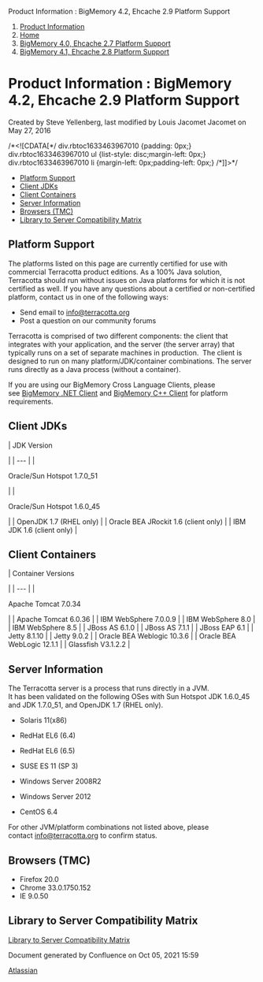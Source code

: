 Product Information : BigMemory 4.2, Ehcache 2.9 Platform Support  

1.  [Product Information](index.html)
2.  [Home](Home.html)
3.  [BigMemory 4.0, Ehcache 2.7 Platform Support](37129882.html)
4.  [BigMemory 4.1, Ehcache 2.8 Platform Support](38834165.html)

Product Information : BigMemory 4.2, Ehcache 2.9 Platform Support
=================================================================

Created by Steve Yellenberg, last modified by Louis Jacomet Jacomet on May 27, 2016

/\*<!\[CDATA\[\*/ div.rbtoc1633463967010 {padding: 0px;} div.rbtoc1633463967010 ul {list-style: disc;margin-left: 0px;} div.rbtoc1633463967010 li {margin-left: 0px;padding-left: 0px;} /\*\]\]>\*/

*   [Platform Support](#BigMemory4.2,Ehcache2.9PlatformSupport-PlatformSupport)
*   [Client JDKs](#BigMemory4.2,Ehcache2.9PlatformSupport-ClientJDKs)
*   [Client Containers](#BigMemory4.2,Ehcache2.9PlatformSupport-ClientContainers)
*   [Server Information](#BigMemory4.2,Ehcache2.9PlatformSupport-ServerInformation)
*   [Browsers (TMC)](#BigMemory4.2,Ehcache2.9PlatformSupport-Browsers(TMC))
*   [Library to Server Compatibility Matrix](#BigMemory4.2,Ehcache2.9PlatformSupport-LibrarytoServerCompatibilityMatrix)

Platform Support
----------------

The platforms listed on this page are currently certified for use with commercial Terracotta product editions. As a 100% Java solution, Terracotta should run without issues on Java platforms for which it is not certified as well. If you have any questions about a certified or non-certified platform, contact us in one of the following ways:  
  

*   Send email to [info@terracotta.org](mailto:info@terracotta.org)
*   Post a question on our community forums

Terracotta is comprised of two different components: the client that integrates with your application, and the server (the server array) that typically runs on a set of separate machines in production.  The client is designed to run on many platform/JDK/container combinations. The server runs directly as a Java process (without a container).

If you are using our BigMemory Cross Language Clients, please see [BigMemory .NET Client](http://terracotta-org/documentation/4.1/cross-language/dotnet/dotnet-install) and [BigMemory C++ Client](http://www.terracotta.org/confluence/display/release/Library+to+Server+Compatibility+Matrix) for platform requirements.  
  

Client JDKs
-----------

| 
JDK Version

 |
| --- |
| 

Oracle/Sun Hotspot 1.7.0\_51

 |
| 

Oracle/Sun Hotspot 1.6.0\_45

 |
| OpenJDK 1.7 (RHEL only) |
| Oracle BEA JRockit 1.6 (client only) |
| IBM JDK 1.6 (client only) |

Client Containers
-----------------

| 
Container Versions

 |
| --- |
| 

Apache Tomcat 7.0.34

 |
| Apache Tomcat 6.0.36 |
| IBM WebSphere 7.0.0.9 |
| IBM WebSphere 8.0 |
| IBM WebSphere 8.5 |
| JBoss AS 6.1.0 |
| JBoss AS 7.1.1 |
| JBoss EAP 6.1 |
| Jetty 8.1.10 |
| Jetty 9.0.2 |
| Oracle BEA Weblogic 10.3.6 |
| Oracle BEA WebLogic 12.1.1 |
| Glassfish V3.1.2.2 |

Server Information
------------------

The Terracotta server is a process that runs directly in a JVM.  
It has been validated on the following OSes with Sun Hotspot JDK 1.6.0\_45 and JDK 1.7.0\_51, and OpenJDK 1.7 (RHEL only).  
  

*   Solaris 11(x86)
*   RedHat EL6 (6.4)
*   RedHat EL6 (6.5)
*   SUSE ES 11 (SP 3)
    
*   Windows Server 2008R2
*   Windows Server 2012
*   CentOS 6.4

For other JVM/platform combinations not listed above, please contact [info@terracotta.org](mailto:info@terracotta.org) to confirm status.

Browsers (TMC)
--------------

*   Firefox 20.0
*   Chrome 33.0.1750.152
*   IE 9.0.50  
      
    

Library to Server Compatibility Matrix
--------------------------------------

[Library to Server Compatibility Matrix](http://www.terracotta.org/confluence/display/release/Library+to+Server+Compatibility+Matrix)

Document generated by Confluence on Oct 05, 2021 15:59

[Atlassian](http://www.atlassian.com/)